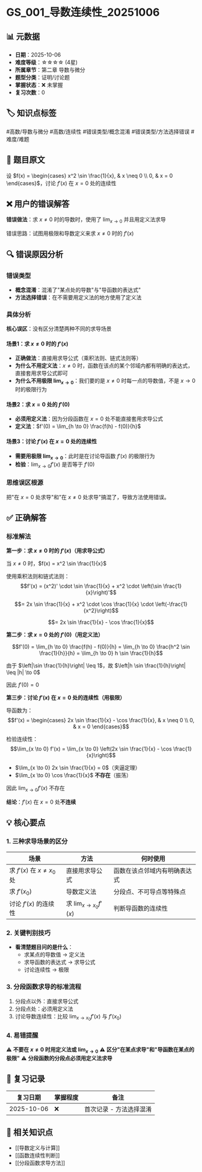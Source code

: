# GS_001_导数连续性_20251006

## 📊 元数据
- **日期**：2025-10-06
- **难度等级**：☆☆☆☆ (4星)
- **所属章节**：第二章 导数与微分
- **题型分类**：证明/讨论题
- **掌握状态**：❌ 未掌握
- **复习次数**：0

## 🏷️ 知识点标签
#高数/导数与微分 #高数/连续性 #错误类型/概念混淆 #错误类型/方法选择错误 #难度/难题

## 📝 题目原文
设 $f(x) = \begin{cases} x^2 \sin \frac{1}{x}, & x \neq 0 \\ 0, & x = 0 \end{cases}$，讨论 $f'(x)$ 在 $x = 0$ 处的连续性

## ❌ 用户的错误解答
**错误做法**：求 $x \neq 0$ 时的导数时，使用了 $\lim_{x \to 0}$ 并且用定义法求导

错误思路：试图用极限和导数定义来求 $x \neq 0$ 时的 $f'(x)$

## 🔍 错误原因分析
### 错误类型
- **概念混淆**：混淆了"某点处的导数"与"导函数的表达式"
- **方法选择错误**：在不需要用定义法的地方使用了定义法

### 具体分析

**核心误区**：没有区分清楚两种不同的求导场景

#### 场景1：求 $x \neq 0$ 时的 $f'(x)$
- **正确做法**：直接用求导公式（乘积法则、链式法则等）
- **为什么不用定义法**：$x \neq 0$ 时，函数在该点的某个邻域内都有明确的表达式，直接套用求导公式即可
- **为什么不用极限 $\lim_{x \to 0}$**：我们要的是 $x \neq 0$ 时每一点的导数值，不是 $x \to 0$ 时的极限行为

#### 场景2：求 $x = 0$ 处的 $f'(0)$
- **必须用定义法**：因为分段函数在 $x = 0$ 处不能直接套用求导公式
- **定义法**：$f'(0) = \lim_{h \to 0} \frac{f(h) - f(0)}{h}$

#### 场景3：讨论 $f'(x)$ 在 $x = 0$ 处的连续性
- **需要用极限 $\lim_{x \to 0}$**：此时是在讨论导函数 $f'(x)$ 的极限行为
- **检验**：$\lim_{x \to 0} f'(x)$ 是否等于 $f'(0)$

### 思维误区根源
把"在 $x = 0$ 处求导"和"在 $x \neq 0$ 处求导"搞混了，导致方法使用错误。

## ✅ 正确解答
### 标准解法

**第一步：求 $x \neq 0$ 时的 $f'(x)$（用求导公式）**

当 $x \neq 0$ 时，$f(x) = x^2 \sin \frac{1}{x}$

使用乘积法则和链式法则：
$$f'(x) = (x^2)' \cdot \sin \frac{1}{x} + x^2 \cdot \left(\sin \frac{1}{x}\right)'$$

$$= 2x \sin \frac{1}{x} + x^2 \cdot \cos \frac{1}{x} \cdot \left(-\frac{1}{x^2}\right)$$

$$= 2x \sin \frac{1}{x} - \cos \frac{1}{x}$$

**第二步：求 $x = 0$ 处的 $f'(0)$（用定义法）**

$$f'(0) = \lim_{h \to 0} \frac{f(h) - f(0)}{h} = \lim_{h \to 0} \frac{h^2 \sin \frac{1}{h}}{h} = \lim_{h \to 0} h \sin \frac{1}{h}$$

由于 $\left|\sin \frac{1}{h}\right| \leq 1$，故 $\left|h \sin \frac{1}{h}\right| \leq |h| \to 0$

因此 $f'(0) = 0$

**第三步：讨论 $f'(x)$ 在 $x = 0$ 处的连续性（用极限）**

导函数为：
$$f'(x) = \begin{cases} 2x \sin \frac{1}{x} - \cos \frac{1}{x}, & x \neq 0 \\ 0, & x = 0 \end{cases}$$

检验连续性：
$$\lim_{x \to 0} f'(x) = \lim_{x \to 0} \left(2x \sin \frac{1}{x} - \cos \frac{1}{x}\right)$$

- $\lim_{x \to 0} 2x \sin \frac{1}{x} = 0$（夹逼定理）
- $\lim_{x \to 0} \cos \frac{1}{x}$ **不存在**（振荡）

因此 $\lim_{x \to 0} f'(x)$ 不存在

**结论**：$f'(x)$ 在 $x = 0$ 处**不连续**

## 💡 核心要点

### 1. 三种求导场景的区分

| 场景 | 方法 | 何时使用 |
|------|------|---------|
| 求 $f'(x)$ 在 $x \neq x_0$ 处 | 直接用求导公式 | 函数在该点邻域内有明确表达式 |
| 求 $f'(x_0)$ | 导数定义法 | 分段点、不可导点等特殊点 |
| 讨论 $f'(x)$ 的连续性 | 求 $\lim_{x \to x_0} f'(x)$ | 判断导函数的连续性 |

### 2. 关键判别技巧
- **看清楚题目问的是什么**：
  - 求某点的导数值 → 定义法
  - 求导函数的表达式 → 求导公式
  - 讨论连续性 → 极限

### 3. 分段函数求导的标准流程
1. 分段点以外：直接求导公式
2. 分段点处：必须用定义法
3. 讨论导数连续性：比较 $\lim_{x \to x_0} f'(x)$ 与 $f'(x_0)$

### 4. 易错提醒
⚠️ **不要在 $x \neq 0$ 时用定义法或 $\lim_{x \to 0}$**
⚠️ **区分"在某点求导"和"导函数在某点的极限"**
⚠️ **分段函数的分段点必须用定义法求导**

## 📅 复习记录
| 复习日期 | 掌握程度 | 备注 |
|---------|---------|------|
| 2025-10-06 | ❌ | 首次记录 - 方法选择混淆 |

## 🔗 相关知识点
- [[导数定义与计算]]
- [[函数连续性判断]]
- [[分段函数求导方法]]
